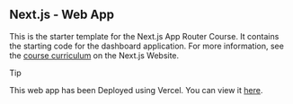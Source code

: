 ## Next.js - Web App

This is the starter template for the Next.js App Router Course. It contains the starting code for the dashboard application.
For more information, see the [course curriculum](https://nextjs.org/learn) on the Next.js Website.

> [!TIP]
> This web app has been Deployed using Vercel.
> You can view it [here](https://nextjs-web-h000dkmli-christopher-zeuchs-projects.vercel.app/).